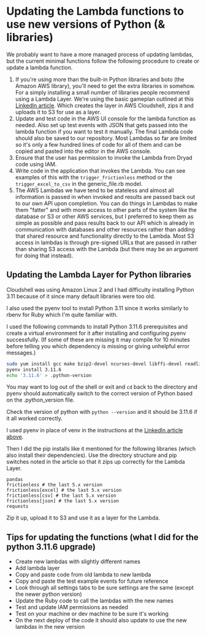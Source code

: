 # Updating the Lambda functions to use new versions of Python (& libraries)

We probably want to have a more managed process of updating lambdas, but the current minimal functions
follow the following procedure to create or update a lambda function.

1. If you're using more than the built-in Python libraries and boto (the Amazon AWS library), you'll need to get
   the extra libraries in somehow.  For a simply installing a small number of libraries people recommend using a Lambda 
   Layer.  We're using the basic gameplan outlined at this [LinkedIn article](https://www.linkedin.com/pulse/add-external-python-libraries-aws-lambda-using-layers-gabe-olokun/).
   Which creates the layer in AWS Cloudshell, zips it and uploads it to S3 for use as a layer.
2. Update and test code in the AWS UI console for the lambda function as needed. Also set up test
   events with JSON that gets passed into the lambda function if you want to 
   test it manually. The final Lambda code should also be saved to our repository. Most Lambdas so far are
   limited so it's only a few hundred lines of code for all of them and can be copied and pasted
   into the editor in the AWS console.
3. Ensure that the user has permission to invoke the Lambda from Dryad code using IAM.
4. Write code in the application that invokes the Lambda.  You can see examples of this with
   the `trigger_frictionless` method or the `trigger_excel_to_csv` in the generic_file.rb model.
5. The AWS Lambdas we have tend to be stateless and almost all information is passed
   in when invoked and results are passed back out to our own API upon completion. You can do things in
   Lambdas to make them "fatter" and with more access to other parts of the system like the database or
   S3 or other AWS services, but I preferred to keep them as simple as possible and pass results back to
   our API which is already in communication with databases and other resources rather than adding
   that shared resource and functionality directly to the Lambda. Most S3 access in lambdas is
   through pre-signed URLs that are passed in rather than sharing S3 access with the
   Lambda (but there may be an argument for doing that instead).

## Updating the Lambda Layer for Python libraries

Cloudshell was using Amazon Linux 2 and I had difficulty installing Python 3.11 because of it since
many default libraries were too old.

I also used the pyenv tool to install Python 3.11 since it works similarly to rbenv for Ruby which
I'm quite familiar with.

I used the following commands to install Python 3.11.6 prerequisites and create a virtual environment for it after
installing and configuring pyenv successfully. (If some of these are missing it may compile for 10 minutes
before telling you which dependency is missing or giving unhelpful error messages.) 

```bash
sudo yum install gcc make bzip2-devel ncurses-devel libffi-devel readline-devel openssl11 openssl11-devel sqlite-devel xz xz-devel
pyenv install 3.11.6
echo '3.11.6' > .python-version
```

You may want to log out of the shell or exit and `cd` back to the directory and pyenv should
automatically switch to the correct version of Python based on the .python_version file.

Check the version of python with `python --version` and it should be 3.11.6 if it all worked
correctly.

I used pyenv in place of venv in the instructions at the
[LinkedIn article above](https://www.linkedin.com/pulse/add-external-python-libraries-aws-lambda-using-layers-gabe-olokun/).

Then I did the pip installs like it mentioned for the following libraries (which also install
their dependencies). Use the directory structure and pip switches noted in the article so that
it zips up correctly for the Lambda Layer.

```
pandas
frictionless # the last 5.x version
frictionless[excel] # the last 5.x version
frictionless[csv] # the last 5.x version
frictionless[json] # the last 5.x version
requests
```

Zip it up, upload it to S3 and use it as a layer for the Lambda.

## Tips for updating the functions (what I did for the python 3.11.6 upgrade)
- Create new lambdas with slightly different names
- Add lambda layer
- Copy and paste code from old lambda to new lambda
- Copy and paste the test example events for future reference
- Look through all settings tabs to be sure settings are the same (except the newer python version)
- Update the Ruby code to call the lambdas with the new names
- Test and update IAM permissions as needed
- Test on your machine or dev machine to be sure it's working
- On the next deploy of the code it should also update to use the new lambdas in the new version

